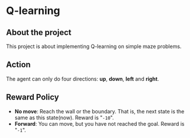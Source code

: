 # Q-learning
## About the project
This project is about implementing Q-learning on simple maze problems.

## Action
The agent can only do four directions: **up**, **down**, **left** and **right**.

## Reward Policy
- **No move**: Reach the wall or the boundary. That is, the next state is the same as this state(now). Reward is "`-10`".
- **Forward**: You can move, but you have not reached the goal. Reward is "`-1`".
